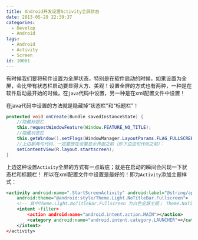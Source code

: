 ```yaml
---
title: Android开发设置Activity全屏状态
date: 2013-05-29 22:39:37
categories:
  - Develop
  - Android
tags:
  - Android
  - Activity
  - Screen
id: 10001
---
```


有时候我们要将软件设置为全屏状态，特别是在软件启动的时候，如果设置为全屏，会比带有状态栏启动要显得大方、美观！设置全屏的方式也有两种，一种是在软件启动最开始的时候，在`java`代码中设置，另一种是在xml配置文件中设置！

在java代码中设置的方法就是隐藏掉“状态栏”和“标题栏”！
```java
protected void onCreate(Bundle savedInstanceState) {
    //隐藏标题栏
    this.requestWindowFeature(Window.FEATURE_NO_TITLE);
    //隐藏状态栏
    this.getWindow().setFlags(WindowManager.LayoutParams.FLAG_FULLSCREEN, WindowManager.LayoutParams.FLAG_FULLSCREEN);
    //上边那两句代码，一定要放在设置显示界面之前（即下边这句代码之前）：
    setContentView(R.layout.startscreen);
}
```

上边这种设置`Activity`全屏的方式有一点瑕疵；就是在启动的瞬间会闪现一下状态栏和标题栏！
所以在xml配置文件中设置是最好的！即为`Activity`添加主题样式：
```xml
<activity android:name=".StartScreenActivity" android:label="@string/app_name"
    android:theme="@android:style/Theme.Light.NoTitleBar.Fullscreen">
    <!-- 其中Theme.Light.NoTitleBar.Fullscreen 为白色全屏主题； Theme.NoTitleBar.Fullscreen为系统色全屏主题 -->
    <intent -filter>
        <action android:name="android.intent.action.MAIN"></action>
        <category android:name="android.intent.category.LAUNCHER"></category>
    </intent>
</activity>
```